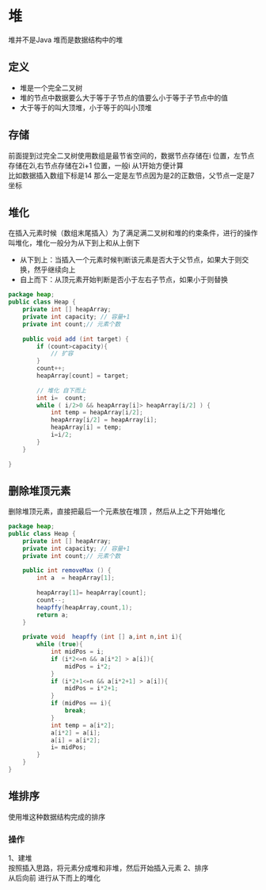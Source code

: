 # 堆
堆并不是Java 堆而是数据结构中的堆
## 定义
- 堆是一个完全二叉树
- 堆的节点中数据要么大于等于子节点的值要么小于等于子节点中的值
- 大于等于的叫大顶堆，小于等于的叫小顶堆

## 存储
前面提到过完全二叉树使用数组是最节省空间的，数据节点存储在i 位置，左节点存储在2i,右节点存储在2i+1 位置，一般i 从1开始方便计算<br/>
比如数据插入数组下标是14 那么一定是左节点因为是2的正数倍，父节点一定是7坐标

## 堆化
在插入元素时候（数组末尾插入）为了满足满二叉树和堆的约束条件，进行的操作叫堆化，堆化一般分为从下到上和从上倒下
- 从下到上：当插入一个元素时候判断该元素是否大于父节点，如果大于则交换，然乎继续向上
- 自上而下：从顶元素开始判断是否小于左右子节点，如果小于则替换
```java
package heap;
public class Heap {
    private int [] heapArray;
    private int capacity; // 容量+1
    private int count;// 元素个数
    
    public void add (int target) {
        if (count>capacity){
            // 扩容
        }
        count++;
        heapArray[count] = target;
        
        // 堆化 自下而上
        int i=  count;
        while ( i/2>0 && heapArray[i]> heapArray[i/2] ) {
            int temp = heapArray[i/2];
            heapArray[i/2] = heapArray[i];
            heapArray[i] = temp;
            i=i/2;
        }
    }
    
}
```

## 删除堆顶元素
删除堆顶元素，直接把最后一个元素放在堆顶 ，然后从上之下开始堆化

```java
package heap;
public class Heap {
    private int [] heapArray;
    private int capacity; // 容量+1
    private int count;// 元素个数
    
    public int removeMax () {
        int a  = heapArray[1];
       
        heapArray[1]= heapArray[count];
        count--;
        heapffy(heapArray,count,1);
        return a;
    }
    
    private void  heapffy (int [] a,int n,int i){
        while (true){
            int midPos = i;
            if (i*2<=n && a[i*2] > a[i]){
                midPos = i*2;
            }
            if (i*2+1<=n && a[i*2+1] > a[i]){
                midPos = i*2+1;
            }
            if (midPos == i){
                break;
            }
            int temp = a[i*2];
            a[i*2] = a[i];
            a[i] = a[i*2];
            i= midPos;
        }
    }
}
```
    
## 堆排序
使用堆这种数据结构完成的排序
### 操作
1、建堆 <br/>
按照插入思路，将元素分成堆和非堆，然后开始插入元素
2、排序 <br/>
从后向前 进行从下而上的堆化
